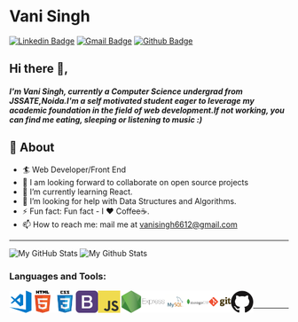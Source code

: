 # Vani Singh
[![Linkedin Badge](https://img.shields.io/badge/vanisingh-30302f?style=for-the-badge&logo=linkedin)](https://www.linkedin.com/in/vani-singh-2291531a4/)
[![Gmail Badge](https://img.shields.io/badge/vanisingh6612@gmail.com-30302f?style=for-the-badge&logo=Gmail&logoColor=white)](mailto:vanisingh6612@gmail.com)
[![Github Badge](https://img.shields.io/badge/vanisingh-30302f?&style=for-the-badge&logo=github&logoColor=white)](https://github.com/vanisingh-24)
## Hi there 👋,           
##### I'm Vani Singh, currently a Computer Science undergrad from JSSATE,Noida.I'm a self motivated student eager to leverage my academic foundation in the field of web development.If not working, you can find me eating, sleeping or listening to music :)

## 🧐 About
- 🏄‍ Web Developer/Front End
- 🤝 I am looking forward to collaborate on open source projects
- 🌱 I’m currently learning React.
- 🤔 I’m looking for help with Data Structures and Algorithms.
- ⚡ Fun fact: Fun fact - I ❤️ Coffee☕.
- 📫 How to reach me: mail me at [vanisingh6612@gmail.com](mailto:vanisingh6612@gmail.com)
---
![My GitHub Stats](https://github-readme-stats.vercel.app/api?username=vanisingh-24&show_icons=true&theme=merko)   ![My Github Stats](https://github-readme-stats.vercel.app/api/top-langs/?username=vanisingh-24&layout=compact&hide=html&theme=merko)

### Languages and Tools:

<img align="left" alt="Visual Studio Code" width="40px" src="https://raw.githubusercontent.com/github/explore/80688e429a7d4ef2fca1e82350fe8e3517d3494d/topics/visual-studio-code/visual-studio-code.png" />
<img align="left" alt="HTML5" width="40px" src="https://raw.githubusercontent.com/github/explore/80688e429a7d4ef2fca1e82350fe8e3517d3494d/topics/html/html.png" />
<img align="left" alt="CSS3" width="40px" src="https://raw.githubusercontent.com/github/explore/80688e429a7d4ef2fca1e82350fe8e3517d3494d/topics/css/css.png" />
<img align="left" alt="JavaScript" width="40px" src="https://raw.githubusercontent.com/github/explore/80688e429a7d4ef2fca1e82350fe8e3517d3494d/topics/bootstrap/bootstrap.png" />
<img align="left" alt="JavaScript" width="40px" src="https://raw.githubusercontent.com/github/explore/80688e429a7d4ef2fca1e82350fe8e3517d3494d/topics/javascript/javascript.png" />
<img align="left" alt="Node.js" width="40px" src="https://raw.githubusercontent.com/github/explore/80688e429a7d4ef2fca1e82350fe8e3517d3494d/topics/nodejs/nodejs.png" />
<img align="left" alt="Express.js" width="40px" src="https://raw.githubusercontent.com/github/explore/80688e429a7d4ef2fca1e82350fe8e3517d3494d/topics/express/express.png" />
<img align="left" alt="MySQL" width="40px" src="https://raw.githubusercontent.com/github/explore/80688e429a7d4ef2fca1e82350fe8e3517d3494d/topics/mysql/mysql.png" />
<img align="left" alt="MongoDB" width="40px" src="https://raw.githubusercontent.com/github/explore/80688e429a7d4ef2fca1e82350fe8e3517d3494d/topics/mongodb/mongodb.png" />
<img align="left" alt="Git" width="40px" src="https://raw.githubusercontent.com/github/explore/80688e429a7d4ef2fca1e82350fe8e3517d3494d/topics/git/git.png" />
<img align="left" alt="GitHub" width="40px" src="https://raw.githubusercontent.com/github/explore/78df643247d429f6cc873026c0622819ad797942/topics/github/github.png" />
<br/>

---
